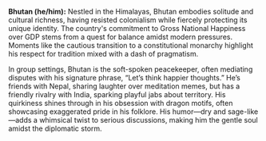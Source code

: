 **Bhutan (he/him):** Nestled in the Himalayas, Bhutan embodies solitude and cultural richness, having resisted colonialism while fiercely protecting its unique identity. The country's commitment to Gross National Happiness over GDP stems from a quest for balance amidst modern pressures. Moments like the cautious transition to a constitutional monarchy highlight his respect for tradition mixed with a dash of pragmatism.

In group settings, Bhutan is the soft-spoken peacekeeper, often mediating disputes with his signature phrase, “Let’s think happier thoughts.” He’s friends with Nepal, sharing laughter over meditation memes, but has a friendly rivalry with India, sparking playful jabs about territory. His quirkiness shines through in his obsession with dragon motifs, often showcasing exaggerated pride in his folklore. His humor—dry and sage-like—adds a whimsical twist to serious discussions, making him the gentle soul amidst the diplomatic storm.